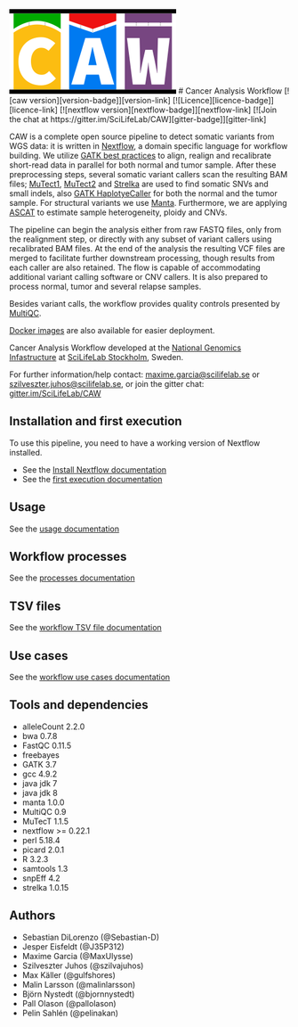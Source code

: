 <img src="doc/Logo.png" width="300" title="CAW">
# Cancer Analysis Workflow
[![caw version][version-badge]][version-link] [![Licence][licence-badge]][licence-link] [![nextflow version][nextflow-badge]][nextflow-link] [![Join the chat at https://gitter.im/SciLifeLab/CAW][gitter-badge]][gitter-link]

CAW is a complete open source pipeline to detect somatic variants from WGS data: it is written in [Nextflow][nextflow-link], a domain specific language for workflow building.
We utilize [GATK best practices](https://software.broadinstitute.org/gatk/best-practices) to align, realign and recalibrate short-read data in parallel for both normal and tumor sample.
After these preprocessing steps, several somatic variant callers scan the resulting BAM files;
[MuTect1](https://github.com/broadinstitute/mutect), [MuTect2](https://github.com/broadgsa/gatk-protected) and [Strelka](https://github.com/Illumina/strelka) are used to find somatic SNVs and small indels,
also [GATK HaplotyeCaller](https://github.com/broadgsa/gatk-protected) for both the normal and the tumor sample.
For structural variants we use [Manta](https://github.com/Illumina/manta).
Furthermore, we are applying [ASCAT](https://github.com/Crick-CancerGenomics/ascat) to estimate sample heterogeneity, ploidy and CNVs.

The pipeline can begin the analysis either from raw FASTQ files, only from the realignment step, or directly with any subset of variant callers using recalibrated BAM files.
At the end of the analysis the resulting VCF files are merged to facilitate further downstream processing, though results from each caller are also retained.
The flow is capable of accommodating additional variant calling software or CNV callers.
It is also prepared to process normal, tumor and several relapse samples.

Besides variant calls, the workflow provides quality controls presented by [MultiQC](https://github.com/ewels/MultiQC/).

[Docker images](https://github.com/MaxUlysse/CAW-containers) are also available for easier deployment.

Cancer Analysis Workflow developed at the [National Genomics Infastructure](https://ngisweden.scilifelab.se/)
at [SciLifeLab Stockholm](https://www.scilifelab.se/platforms/ngi/), Sweden.

For further information/help contact: maxime.garcia@scilifelab.se or szilveszter.juhos@scilifelab.se, or join the gitter chat: [gitter.im/SciLifeLab/CAW][gitter-link]

## Installation and first execution
To use this pipeline, you need to have a working version of Nextflow installed.
- See the [Install Nextflow documentation](https://github.com/SciLifeLab/NGI-NextflowDocs/blob/master/docs/INSTALL.md)
- See the [first execution documentation](doc/FIRST_RUN.md)

## Usage
See the [usage documentation](doc/USAGE.md)

## Workflow processes
See the [processes documentation](doc/PROCESS.md)

## TSV files
See the [workflow TSV file documentation](doc/TSV.md)

## Use cases
See the [workflow use cases documentation](doc/USE_CASES.md)

## Tools and dependencies
- alleleCount 2.2.0
- bwa 0.7.8
- FastQC 0.11.5
- freebayes
- GATK 3.7
- gcc 4.9.2
- java jdk 7
- java jdk 8
- manta 1.0.0
- MultiQC 0.9
- MuTecT 1.1.5
- nextflow >= 0.22.1
- perl 5.18.4
- picard 2.0.1
- R 3.2.3
- samtools 1.3
- snpEff 4.2
- strelka 1.0.15

## Authors
- Sebastian DiLorenzo (@Sebastian-D)
- Jesper Eisfeldt (@J35P312)
- Maxime Garcia (@MaxUlysse)
- Szilveszter Juhos (@szilvajuhos)
- Max Käller (@gulfshores)
- Malin Larsson (@malinlarsson)
- Björn Nystedt (@bjornnystedt)
- Pall Olason (@pallolason)
- Pelin Sahlén (@pelinakan)

[gitter-badge]: https://badges.gitter.im/SciLifeLab/CAW.svg
[gitter-link]: https://gitter.im/SciLifeLab/CAW
[licence-badge]: https://img.shields.io/github/license/SciLifeLab/CAW.svg
[licence-link]: https://github.com/SciLifeLab/CAW/blob/master/LICENSE
[nextflow-badge]: https://img.shields.io/badge/nextflow-%E2%89%A50.22.2-brightgreen.svg
[nextflow-link]: https://www.nextflow.io/
[version-badge]: https://img.shields.io/github/release/SciLifeLab/CAW.svg
[version-link]: https://github.com/SciLifeLab/CAW/releases/latest
